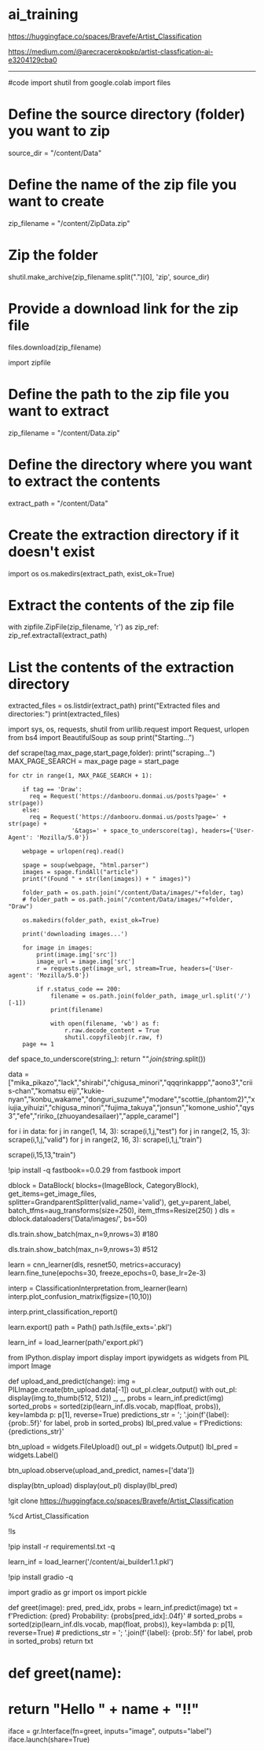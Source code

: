 # ai_training
https://huggingface.co/spaces/Bravefe/Artist_Classification

https://medium.com/@arecracerpkppkp/artist-classfication-ai-e3204129cba0


-------------------------------------------------------------------------------------------------------------------------------------------------------------------------------------------------------------------
#code
import shutil
from google.colab import files

# Define the source directory (folder) you want to zip
source_dir = "/content/Data"

# Define the name of the zip file you want to create
zip_filename = "/content/ZipData.zip"

# Zip the folder
shutil.make_archive(zip_filename.split(".")[0], 'zip', source_dir)

# Provide a download link for the zip file
files.download(zip_filename)

import zipfile

# Define the path to the zip file you want to extract
zip_filename = "/content/Data.zip"

# Define the directory where you want to extract the contents
extract_path = "/content/Data"

# Create the extraction directory if it doesn't exist
import os
os.makedirs(extract_path, exist_ok=True)

# Extract the contents of the zip file
with zipfile.ZipFile(zip_filename, 'r') as zip_ref:
    zip_ref.extractall(extract_path)

# List the contents of the extraction directory
extracted_files = os.listdir(extract_path)
print("Extracted files and directories:")
print(extracted_files)

import sys, os, requests, shutil
from urllib.request import Request, urlopen
from bs4 import BeautifulSoup as soup
print("Starting...")

def scrape(tag,max_page,start_page,folder):
    print("scraping...")
    MAX_PAGE_SEARCH = max_page
    page = start_page

    for ctr in range(1, MAX_PAGE_SEARCH + 1):

        if tag == 'Draw':
          req = Request('https://danbooru.donmai.us/posts?page=' + str(page))
        else:
          req = Request('https://danbooru.donmai.us/posts?page=' + str(page) +
                      '&tags=' + space_to_underscore(tag), headers={'User-Agent': 'Mozilla/5.0'})

        webpage = urlopen(req).read()

        spage = soup(webpage, "html.parser")
        images = spage.findAll("article")
        print("(Found " + str(len(images)) + " images)")

        folder_path = os.path.join("/content/Data/images/"+folder, tag)
        # folder_path = os.path.join("/content/Data/images/"+folder, "Draw")

        os.makedirs(folder_path, exist_ok=True)

        print('downloading images...')

        for image in images:
            print(image.img['src'])
            image_url = image.img['src']
            r = requests.get(image_url, stream=True, headers={'User-agent': 'Mozilla/5.0'})

            if r.status_code == 200:
                filename = os.path.join(folder_path, image_url.split('/')[-1])
                print(filename)

                with open(filename, 'wb') as f:
                    r.raw.decode_content = True
                    shutil.copyfileobj(r.raw, f)
        page += 1

def space_to_underscore(string_):
    return "_".join(string_.split())

data = ["mika_pikazo","lack","shirabi","chigusa_minori","qqqrinkappp","aono3","criis-chan","komatsu eiji","kukie-nyan","konbu_wakame","donguri_suzume","modare","scottie_(phantom2)","xiujia_yihuizi","chigusa_minori","fujima_takuya","jonsun","komone_ushio","qys3","efe","ririko_(zhuoyandesailaer)","apple_caramel"]

for i in data:
  for j in range(1, 14, 3):
      scrape(i,1,j,"test")
  for j in range(2, 15, 3):
      scrape(i,1,j,"valid")
  for j in range(2, 16, 3):
      scrape(i,1,j,"train")

  scrape(i,15,13,"train")

  !pip install -q fastbook==0.0.29
from fastbook import 

dblock = DataBlock(
    blocks=(ImageBlock, CategoryBlock),
    get_items=get_image_files,
    splitter=GrandparentSplitter(valid_name='valid'),
    get_y=parent_label,
    batch_tfms=aug_transforms(size=250),
    item_tfms=Resize(250)
)
dls = dblock.dataloaders('Data/images/', bs=50)

dls.train.show_batch(max_n=9,nrows=3) #180

dls.train.show_batch(max_n=9,nrows=3) #512

learn = cnn_learner(dls, resnet50, metrics=accuracy)
learn.fine_tune(epochs=30, freeze_epochs=0, base_lr=2e-3)

interp = ClassificationInterpretation.from_learner(learn)
interp.plot_confusion_matrix(figsize=(10,10))

interp.print_classification_report()

learn.export()
path = Path()
path.ls(file_exts='.pkl')

learn_inf = load_learner(path/'export.pkl')

from IPython.display import display
import ipywidgets as widgets
from PIL import Image

def upload_and_predict(change):
    img = PILImage.create(btn_upload.data[-1])
    out_pl.clear_output()
    with out_pl: display(img.to_thumb(512, 512))
    _, _, probs = learn_inf.predict(img)
    sorted_probs = sorted(zip(learn_inf.dls.vocab, map(float, probs)), key=lambda p: p[1], reverse=True)
    predictions_str = '; '.join(f'{label}: {prob:.5f}' for label, prob in sorted_probs)
    lbl_pred.value = f'Predictions: {predictions_str}'

btn_upload = widgets.FileUpload()
out_pl = widgets.Output()
lbl_pred = widgets.Label()

btn_upload.observe(upload_and_predict, names=['data'])

display(btn_upload)
display(out_pl)
display(lbl_pred)

!git clone https://huggingface.co/spaces/Bravefe/Artist_Classification

%cd Artist_Classification

!ls

!pip install -r requirementsl.txt -q

learn_inf = load_learner('/content/ai_builder1.1.pkl')

!pip install gradio -q

import gradio as gr
import os
import pickle


def greet(image):
    pred, pred_idx, probs = learn_inf.predict(image)
    txt = f'Prediction: {pred} Probability: {probs[pred_idx]:.04f}'
    # sorted_probs = sorted(zip(learn_inf.dls.vocab, map(float, probs)), key=lambda p: p[1], reverse=True)
    # predictions_str = '; '.join(f'{label}: {prob:.5f}' for label, prob in sorted_probs)
    return txt

# def greet(name):
#     return "Hello " + name + "!!"

iface = gr.Interface(fn=greet, inputs="image", outputs="label")
iface.launch(share=True)
